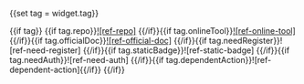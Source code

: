 {{set tag = widget.tag}}

{{if tag}}
{{if tag.repo}}[![ref-repo]]({{@tag.repo}})
{{/if}}{{if tag.onlineTool}}[![ref-online-tool]]({{@tag.onlineTool}})
{{/if}}{{if tag.officialDoc}}[![ref-official-doc]]({{@tag.officialDoc}})
{{/if}}{{if tag.needRegister}}![ref-need-register]
{{/if}}{{if tag.staticBadge}}![ref-static-badge]
{{/if}}{{if tag.needAuth}}![ref-need-auth]
{{/if}}{{if tag.dependentAction}}![ref-dependent-action]{{/if}}
{{/if}}